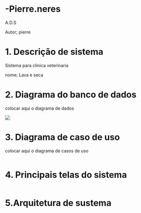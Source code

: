 # -Pierre.neres
A.D.S

Autor; pierre

# 1. Descrição de sistema 

Sistema para clinica veterinaria

nome; Lava e seca

# 2. Diagrama do banco de dados

colocar aqui o diagrama de dados

![](https://www.buscador.com/wp-content/uploads/2020/11/diagrama.png)

# 3. Diagrama de caso de uso

colocar aqui o diagrama de casos de uso

![]()

# 4. Principais telas do sistema 

![]()

# 5.Arquitetura de sustema

![]()